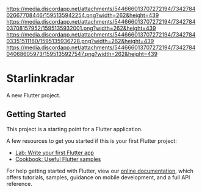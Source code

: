 https://media.discordapp.net/attachments/544666013707272194/734278402667708446/1595135942254.png?width=262&height=439
https://media.discordapp.net/attachments/544666013707272194/734278403708157952/1595135932001.png?width=262&height=439
https://media.discordapp.net/attachments/544666013707272194/734278403351511160/1595135936728.png?width=262&height=439
https://media.discordapp.net/attachments/544666013707272194/734278404068605973/1595135927547.png?width=262&height=439

# Starlinkradar

A new Flutter project.

## Getting Started

This project is a starting point for a Flutter application.

A few resources to get you started if this is your first Flutter project:

- [Lab: Write your first Flutter app](https://flutter.dev/docs/get-started/codelab)
- [Cookbook: Useful Flutter samples](https://flutter.dev/docs/cookbook)

For help getting started with Flutter, view our
[online documentation](https://flutter.dev/docs), which offers tutorials,
samples, guidance on mobile development, and a full API reference.
